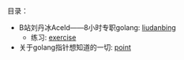 目录：
- B站刘丹冰Aceld——8小时专职golang: <a href = "./liudanbing/README.md">liudanbing</a>
    - 练习: <a href = "./liudanbing/exercise/README.md">exercise</a>
- 关于golang指针想知道的一切: <a href = "./point">point</a>